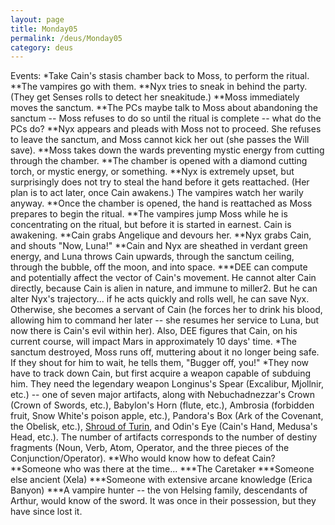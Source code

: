 ```yaml
---
layout: page
title: Monday05
permalink: /deus/Monday05
category: deus
---
```

Events:
*Take Cain's stasis chamber back to Moss, to perform the ritual.
**The vampires go with them.
**Nyx tries to sneak in behind the party. (They get Senses rolls to detect her sneakitude.)
**Moss immediately moves the sanctum.
**The PCs maybe talk to Moss about abandoning the sanctum -- Moss refuses to do so until the ritual is complete -- what do the PCs do?
**Nyx appears and pleads with Moss not to proceed. She refuses to leave the sanctum, and Moss cannot kick her out (she passes the Will save).
**Moss takes down the wards preventing mystic energy from cutting through the chamber.
**The chamber is opened with a diamond cutting torch, or mystic energy, or something.
**Nyx is extremely upset, but surprisingly does not try to steal the hand before it gets reattached. (Her plan is to act later, once Cain awakens.) The vampires watch her warily anyway.
**Once the chamber is opened, the hand is reattached as Moss prepares to begin the ritual.
**The vampires jump Moss while he is concentrating on the ritual, but before it is started in earnest. Cain is awakening.
**Cain grabs Angelique and devours her.
**Nyx grabs Cain, and shouts &quot;Now, Luna!&quot;
**Cain and Nyx are sheathed in verdant green energy, and Luna throws Cain upwards, through the sanctum ceiling, through the bubble, off the moon, and into space.
***DEE can compute and potentially affect the vector of Cain's movement. He cannot alter Cain directly, because Cain is alien in nature, and immune to miller2. But he can alter Nyx's trajectory... if he acts quickly and rolls well, he can save Nyx. Otherwise, she becomes a servant of Cain (he forces her to drink his blood, allowing him to command her later -- she resumes her service to Luna, but now there is Cain's evil within her). Also, DEE figures that Cain, on his current course, will impact Mars in approximately 10 days' time.
*The sanctum destroyed, Moss runs off, muttering about it no longer being safe. If they shout for him to wait, he tells them, &quot;Bugger off, you!&quot;
*They now have to track down Cain, but first acquire a weapon capable of subduing him. They need the legendary weapon Longinus's Spear (Excalibur, Mjollnir, etc.) -- one of seven major artifacts, along with Nebuchadnezzar's Crown (Crown of Swords, etc.), Babylon's Horn (flute, etc.), Ambrosia (forbidden fruit, Snow White's poison apple, etc.), Pandora's Box (Ark of the Covenant, the Obelisk, etc.), [Shroud of Turin](http://en.wikipedia.org/wiki/Shroud_of_Turin), and Odin's Eye (Cain's Hand, Medusa's Head, etc.). The number of artifacts corresponds to the number of destiny fragments (Noun, Verb, Atom, Operator, and the three pieces of the Conjunction/Operator).
**Who would know how to defeat Cain?
**Someone who was there at the time...
***The Caretaker
***Someone else ancient (Xela)
***Someone with extensive arcane knowledge (Erica Banyon)
***A vampire hunter -- the von Helsing family, descendants of Arthur, would know of the sword. It was once in their possession, but they have since lost it.

